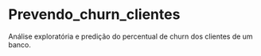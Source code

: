 # Prevendo_churn_clientes
Análise exploratória e predição do percentual de churn  dos clientes de um banco.
